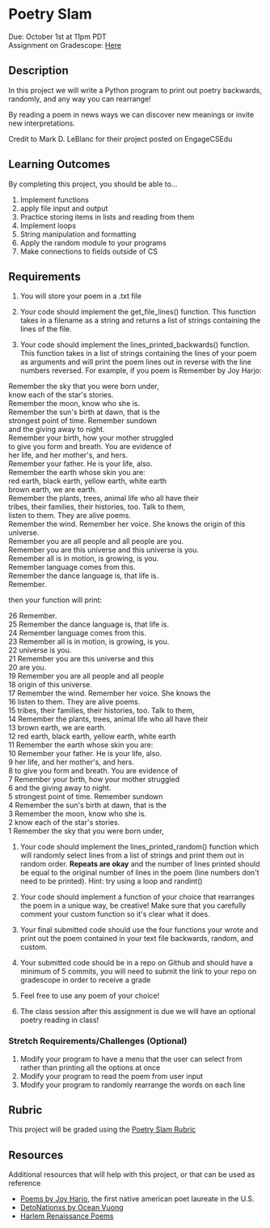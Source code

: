 # Poetry Slam

Due: October 1st at 11pm PDT <br/>
Assignment on Gradescope: [Here](https://www.gradescope.com/courses/154615/assignments/696326)

## Description
In this project we will write a Python program to print out poetry backwards, randomly, and any way you can rearrange!

By reading a poem in news ways we can discover new meanings or invite new interpretations.

Credit to Mark D. LeBlanc for their project posted on EngageCSEdu

## Learning Outcomes
By completing this project, you should be able to…

1. Implement functions
1. apply file input and output
1. Practice storing items in lists and reading from them
1. Implement loops
1. String manipulation and formatting
1. Apply the random module to your programs
1. Make connections to fields outside of CS

## Requirements

1. You will store your poem in a .txt file 

1. Your code should implement the get_file_lines() function. This function takes in a filename as a string and returns a list of strings containing the lines of the file.

1. Your code should implement the lines_printed_backwards() function. This function takes in a list of strings containing the lines of your poem as arguments and will print the poem lines out in reverse with the line numbers reversed. For example, if you poem is Remember by Joy Harjo:


Remember the sky that you were born under,\
know each of the star's stories.\
Remember the moon, know who she is.\
Remember the sun's birth at dawn, that is the\
strongest point of time. Remember sundown\
and the giving away to night.\
Remember your birth, how your mother struggled\
to give you form and breath. You are evidence of\
her life, and her mother's, and hers.\
Remember your father. He is your life, also.\
Remember the earth whose skin you are:\
red earth, black earth, yellow earth, white earth\
brown earth, we are earth.\
Remember the plants, trees, animal life who all have their\
tribes, their families, their histories, too. Talk to them,\
listen to them. They are alive poems.\
Remember the wind. Remember her voice. She knows the
origin of this universe.\
Remember you are all people and all people
are you.\
Remember you are this universe and this
universe is you.\
Remember all is in motion, is growing, is you.\
Remember language comes from this.\
Remember the dance language is, that life is.\
Remember.

then your function will print:

26 Remember.\
25 Remember the dance language is, that life is.\
24 Remember language comes from this.\
23 Remember all is in motion, is growing, is you.\
22 universe is you.\
21 Remember you are this universe and this\
20 are you.\
19 Remember you are all people and all people\
18 origin of this universe.\
17 Remember the wind. Remember her voice. She knows the\
16 listen to them. They are alive poems.\
15 tribes, their families, their histories, too. Talk to them,\
14 Remember the plants, trees, animal life who all have their\
13 brown earth, we are earth.\
12 red earth, black earth, yellow earth, white earth\
11 Remember the earth whose skin you are:\
10 Remember your father. He is your life, also.\
9 her life, and her mother's, and hers.\
8 to give you form and breath. You are evidence of\
7 Remember your birth, how your mother struggled\
6 and the giving away to night.\
5 strongest point of time. Remember sundown\
4 Remember the sun's birth at dawn, that is the\
3 Remember the moon, know who she is.\
2 know each of the star's stories.\
1 Remember the sky that you were born under,

1. Your code should implement the lines_printed_random() function which will randomly select lines from a list of strings and print them out in random order. **Repeats are okay** and the number of lines printed should be equal to the original number of lines in the poem (line numbers don't need to be printed). Hint: try using a loop and randint()

1. Your code should implement a function of your choice that rearranges the poem in a unique way, be creative! Make sure that you carefully comment your custom function so it's clear what it does.

1. Your final submitted code should use the four functions your wrote and print out the poem contained in your text file backwards, random, and custom. 

1. Your submitted code should be in a repo on Github and should have a minimum of 5 commits, you will need to submit the link to your repo on gradescope in order to receive a grade

1. Feel free to use any poem of your choice!

1. The class session after this assignment is due we will have an optional poetry reading in class!

### Stretch Requirements/Challenges (Optional)
1. Modify your program to have a menu that the user can select from rather than printing all the options at once
1. Modify your program to read the poem from user input
1. Modify your program to randomly rearrange the words on each line

## Rubric
This project will be graded using the [Poetry Slam Rubric](https://docs.google.com/document/d/1pXQeuD7R4ZRCjPQLvnVSdyCiAwOz5qDPXTxAgNS_2rM/copy)


## Resources
Additional resources that will help with this project, or that can be used as reference

- [Poems by Joy Harjo](https://poets.org/poem/remember-0), the first native american poet laureate in the U.S.
- [DetoNationxs by Ocean Vuong](https://www.poetryfoundation.org/poetrymagazine/poems/56768/detonation)
- [Harlem Renaissance Poems](https://education.cu-portland.edu/blog/classroom-resources/harlem-renaissance-poets-for-your-reading-list/)